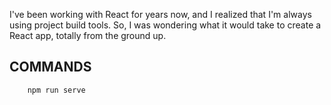 I've been working with React for years now, and I realized that I'm always using project build tools. So, I was wondering what it would take to create a React app, totally from the ground up.

## COMMANDS

```bash 
    npm run serve
```
